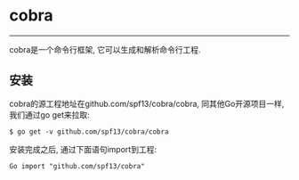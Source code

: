 # cobra

---
cobra是一个命令行框架, 它可以生成和解析命令行工程.
## 安装
cobra的源工程地址在github.com\/spf13\/cobra\/cobra,
同其他Go开源项目一样,我们通过go get来拉取:
```
$ go get -v github.com/spf13/cobra/cobra
```
安装完成之后, 通过下面语句import到工程:
```
Go import "github.com/spf13/cobra"
```
